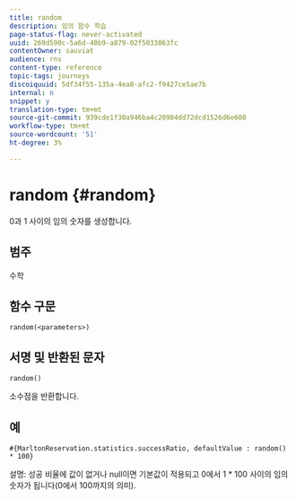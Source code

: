 ```yaml
---
title: random
description: 임의 함수 학습
page-status-flag: never-activated
uuid: 269d590c-5a6d-40b9-a879-02f5033863fc
contentOwner: sauviat
audience: rns
content-type: reference
topic-tags: journeys
discoiquuid: 5df34f55-135a-4ea8-afc2-f9427ce5ae7b
internal: n
snippet: y
translation-type: tm+mt
source-git-commit: 939cde1f30a946ba4c20984dd72dcd1526d6e608
workflow-type: tm+mt
source-wordcount: '51'
ht-degree: 3%

---
```



# random {#random}

0과 1 사이의 임의 숫자를 생성합니다.

## 범주

수학

## 함수 구문

`random(<parameters>)`

## 서명 및 반환된 문자

`random()`

소수점을 반환합니다.

## 예

`#{MarltonReservation.statistics.successRatio, defaultValue : random() * 100}`

설명: 성공 비율에 값이 없거나 null이면 기본값이 적용되고 0에서 1 * 100 사이의 임의 숫자가 됩니다(0에서 100까지의 의미).
